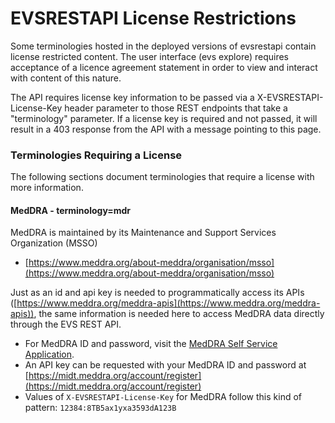 <a name="top" />

EVSRESTAPI License Restrictions
===============================

Some terminologies hosted in the deployed versions of evsrestapi contain license
restricted content.  The user interface (evs explore) requires acceptance of
a licence agreement statement in order to view and interact with content of
this nature. 

The API requires license key information to be passed via a X-EVSRESTAPI-License-Key
header parameter to those REST endpoints that take a "terminology" parameter. 
If a license key is required and not passed, it will result in a 403 response from
the API with a message pointing to this page.

### Terminologies Requiring a License

The following sections document terminologies that require a license with more information.

#### MedDRA - terminology=mdr

MedDRA is maintained by its Maintenance and Support Services Organization (MSSO)
 - [https://www.meddra.org/about-meddra/organisation/msso](https://www.meddra.org/about-meddra/organisation/msso)

Just as an id and api key is needed to programmatically access its APIs ([https://www.meddra.org/meddra-apis](https://www.meddra.org/meddra-apis)), 
the same information is needed here to access MedDRA data directly through the EVS REST API.

 - For MedDRA ID and password, visit the [MedDRA Self Service Application](https://www.meddra.org/meddra-self-service-application).
 - An API key can be requested with your MedDRA ID and password at [https://midt.meddra.org/account/register](https://midt.meddra.org/account/register)
 - Values of `X-EVSRESTAPI-License-Key` for MedDRA follow this kind of pattern: `12384:8TB5ax1yxa3593dA123B`
